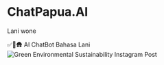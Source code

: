 # ChatPapua.AI
Lani wone

✅🚀🛖
AI ChatBot Bahasa Lani 
![Green Environmental Sustainability Instagram Post](https://github.com/user-attachments/assets/d486acbd-74c2-4dc4-8686-92f160cabb35)
